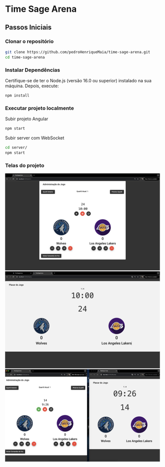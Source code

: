 # Time Sage Arena

## Passos Iniciais

### Clonar o repositório

```bash
git clone https://github.com/pedroHenriqueMaia/time-sage-arena.git
cd time-sage-arena
```

### Instalar Dependências

Certifique-se de ter o Node.js (versão 16.0 ou superior) instalado na sua máquina. Depois, execute:

```bash
npm install
```

### Executar projeto localmente

Subir projeto Angular
```bash
npm start
```

Subir server com WebSocket
```bash
cd server/
npm start
```

### Telas do projeto
![tela2](./src/assets/2.png)
![tela3](./src/assets/3.png)
![tela1](./src/assets/1.png)
